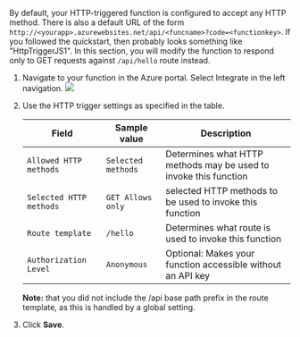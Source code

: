 By default, your HTTP-triggered function is configured to accept any HTTP method. There is also a default URL of the form `http://<yourapp>.azurewebsites.net/api/<funcname>?code=<functionkey>`. If you followed the quickstart, then <funcname> probably looks something like "HttpTriggerJS1". In this section, you will modify the function to respond only to GET requests against `/api/hello` route instead.

1. Navigate to your function in the Azure portal. Select Integrate in the left navigation.
    ![](https://github.com/fenago/katacoda-scenarios/raw/master/azure-functions/azure-functions-serverless-api/steps/3/1.png)

2. Use the HTTP trigger settings as specified in the table.

    Field |	Sample value | Description
    --- | --- | ---
    `Allowed HTTP methods` |	`Selected methods` | Determines what HTTP methods may be used to invoke this function
    `Selected HTTP methods` |	`GET Allows only` |	selected HTTP methods to be used to invoke this function
    `Route template` |	`/hello` | Determines what route is used to invoke this function
    `Authorization Level` |	`Anonymous` | Optional: Makes your function accessible without an API key

    **Note:** that you did not include the /api base path prefix in the route template, as this is handled by a global setting.

3. Click **Save**.